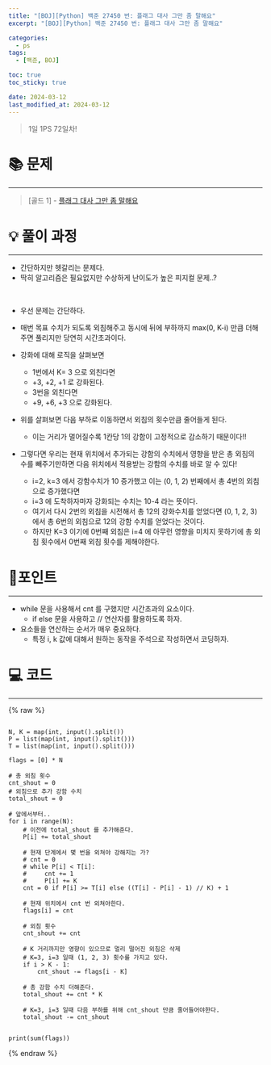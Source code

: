 ```yaml
---
title: "[BOJ][Python] 백준 27450 번: 플래그 대사 그만 좀 말해요"
excerpt: "[BOJ][Python] 백준 27450 번: 플래그 대사 그만 좀 말해요"

categories:
  - ps
tags:
  - [백준, BOJ]

toc: true
toc_sticky: true

date: 2024-03-12
last_modified_at: 2024-03-12
---
```


> 1일 1PS 72일차!

# 📚 문제

---

> [골드 1] -
> [플래그 대사 그만 좀 말해요](https://www.acmicpc.net/problem/27450)

# 💡 풀이 과정

---

- 간단하지만 헷갈리는 문제다. 
- 딱히 알고리즘은 필요없지만 수상하게 난이도가 높은 피지컬 문제..?

<br>

- 우선 문제는 간단하다. 
- 매번 목표 수치가 되도록 외침해주고 동시에 뒤에 부하까지 max(0, K-i) 만큼 더해주면 풀리지만 당연히 시간초과이다.

- 강화에 대해 로직을 살펴보면 
    - 1번에서 K= 3 으로 외친다면
    - +3, +2, +1 로 강화된다.
    - 3번을 외친다면
    - +9, +6, +3 으로 강화된다.
- 위를 살펴보면 다음 부하로 이동하면서 외침의 횟수만큼 줄어들게 된다.
    - 이는 거리가 멀어질수록 1칸당 1의 강함이 고정적으로 감소하기 때문이다!!

- 그렇다면 우리는 현재 위치에서 추가되는 강함의 수치에서 영향을 받은 총 외침의 수를 빼주기만하면 다음 위치에서 적용받는 강함의 수치를 바로 알 수 있다!
    - i=2, k=3 에서 강함수치가 10 증가했고 이는 (0, 1, 2) 번째에서 총 4번의 외침으로 증가했다면
    - i=3 에 도착하자마자 강화되는 수치는 10-4 라는 뜻이다. 
    - 여기서 다시 2번의 외침을 시전해서 총 12의 강화수치를 얻었다면 (0, 1, 2, 3) 에서 총 6번의 외침으로 12의 강함 수치를 얻었다는 것이다.
    - 하지만 K=3 이기에 0번째 외침은 i=4 에 아무런 영향을 미치지 못하기에 총 외침 횟수에서 0번째 외침 횟수를 제해야한다. 


# 📌포인트

---

- while 문을 사용해서 cnt 를 구했지만 시간초과의 요소이다. 
    - if else 문을 사용하고 // 연산자를 활용하도록 하자. 
- 요소들을 연산하는 순서가 매우 중요하다. 
    - 특정 i, k 값에 대해서 원하는 동작을 주석으로 작성하면서 코딩하자.

# 💻 코드

---


{% raw %}

```

N, K = map(int, input().split())
P = list(map(int, input().split()))
T = list(map(int, input().split()))

flags = [0] * N

# 총 외침 횟수
cnt_shout = 0
# 외침으로 추가 강함 수치
total_shout = 0

# 앞에서부터..
for i in range(N):
    # 이전에 total_shout 를 추가해준다.
    P[i] += total_shout

    # 현재 단계에서 몇 번을 외쳐야 강해지는 가?
    # cnt = 0
    # while P[i] < T[i]:
    #     cnt += 1
    #     P[i] += K
    cnt = 0 if P[i] >= T[i] else ((T[i] - P[i] - 1) // K) + 1

    # 현재 위치에서 cnt 번 외쳐야한다.
    flags[i] = cnt

    # 외침 횟수
    cnt_shout += cnt

    # K 거리까지만 영향이 있으므로 멀리 떨어진 외침은 삭제
    # K=3, i=3 일때 (1, 2, 3) 횟수를 가지고 있다.
    if i > K - 1:
        cnt_shout -= flags[i - K]

    # 총 강함 수치 더해준다.
    total_shout += cnt * K

    # K=3, i=3 일때 다음 부하를 위해 cnt_shout 만큼 줄어들어야한다.
    total_shout -= cnt_shout


print(sum(flags))

```

{% endraw %}
